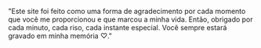 "Este site foi feito como uma forma de agradecimento por cada momento que você me proporcionou e que marcou a minha vida. Então, obrigado por cada minuto, cada riso, cada instante especial. Você sempre estará gravado em minha memória ♡."